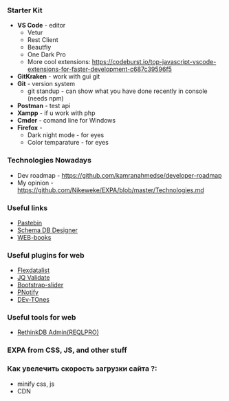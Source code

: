 ### Starter Kit
* **VS Code** - editor
  + Vetur
  + Rest Client
  + Beautfiy
  + One Dark Pro
  + More cool extensions: https://codeburst.io/top-javascript-vscode-extensions-for-faster-development-c687c39596f5
* **GitKraken** - work with gui git 
* **Git** - version system
  + git standup - can show what you have done recently in console (needs npm)
* **Postman** - test api
* **Xampp** - if u work with php
* **Cmder** - comand line for Windows
* **Firefox** - 
  + Dark night mode - for eyes
  + Color temparature - for eyes

### Technologies Nowadays
* Dev roadmap - https://github.com/kamranahmedse/developer-roadmap
* My opinion - https://github.com/Nikeweke/EXPA/blob/master/Technologies.md

### Useful links
* [Pastebin](https://pastebin.com/)
* [Schema DB Designer](http://dbdesigner.net/designer)
* [WEB-books](http://webbooks.com.ua/books-main/dizajn/)


### Useful plugins for web
* [Flexdatalist](http://projects.sergiodinislopes.pt/flexdatalist/)
* [JQ Validate](https://jqueryvalidation.org/validate/)
* [Bootstrap-slider](http://seiyria.com/bootstrap-slider/)
* [PNotify](http://sciactive.com/pnotify/#demos-simple)
* [DEv-TOnes](http://rcptones.com/dev_tones/)

### Useful tools for web
* [RethinkDB Admin(REQLPRO)](http://reqlpro.com/#downloads)


### EXPA from CSS, JS, and other stuff
### Как увелечить скорость загрузки сайта ?:
* minify css, js
* CDN

